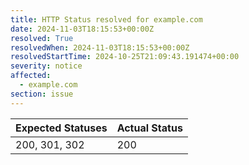 ```yaml
---
title: HTTP Status resolved for example.com
date: 2024-11-03T18:15:53+00:00Z
resolved: True
resolvedWhen: 2024-11-03T18:15:53+00:00Z
resolvedStartTime: 2024-10-25T21:09:43.191474+00:00
severity: notice
affected:
  - example.com
section: issue
---
```


| Expected Statuses | Actual Status  |
|-------------------|----------------|
| 200, 301, 302 | 200 |
